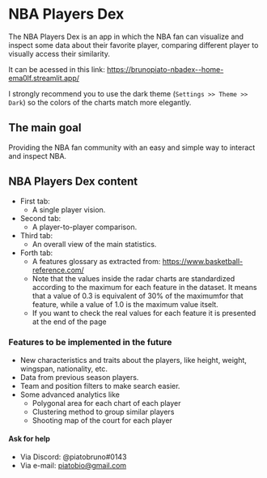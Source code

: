 # NBA Players Dex

The NBA Players Dex is an app in which the NBA fan can visualize and inspect some data about their favorite player, comparing different player to visually access their similarity.

It can be acessed in this link: https://brunopiato-nbadex--home-ema0lf.streamlit.app/

I strongly recommend you to use the dark theme (`Settings >> Theme >> Dark`) so the colors of the charts match more elegantly.

## The main goal
Providing the NBA fan community with an easy and simple way to interact and inspect NBA.

## NBA Players Dex content
- First tab:
    - A single player vision.
- Second tab: 
    - A player-to-player comparison.
- Third tab:
    - An overall view of the main statistics.
- Forth tab:
    - A features glossary as extracted from: https://www.basketball-reference.com/
    - Note that the values inside the radar charts are 
    standardized according to the maximum for each feature
    in the dataset. It means that a value of 0.3 is equivalent 
    of 30% of the maximumfor that feature, while a value of 1.0 
    is the maximum value itselt.
    - If you want to check the real values for each feature it 
    is presented at the end of the page 

### Features to be implemented in the future
- New characteristics and traits about the players, like height, weight, wingspan, nationality, etc.
- Data from previous season players.
- Team and position filters to make search easier.
- Some advanced analytics like
    - Polygonal area for each chart of each player
    - Clustering method to group similar players
    - Shooting map of the court for each player

#### Ask for help
- Via Discord: @piatobruno#0143
- Via e-mail: piatobio@gmail.com